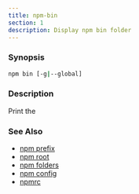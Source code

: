 ```yaml
---
title: npm-bin
section: 1
description: Display npm bin folder
---
```


### Synopsis

``` bash
npm bin [-g|--global]
```

### Description

Print the
### See Also

* [npm prefix](/commands/npm-prefix)
* [npm root](/commands/npm-root)
* [npm folders](/configuring-npm/folders)
* [npm config](/commands/npm-config)
* [npmrc](/configuring-npm/npmrc)
